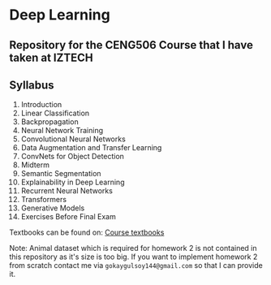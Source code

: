 # Deep Learning
## Repository for the CENG506 Course that I have taken at IZTECH

## Syllabus 
1. Introduction
2. Linear Classification
3. Backpropagation
4. Neural Network Training
5. Convolutional Neural Networks
6. Data Augmentation and Transfer Learning
7. ConvNets for Object Detection
8. Midterm
9. Semantic Segmentation
10. Explainability in Deep Learning
11. Recurrent Neural Networks
12. Transformers
13. Generative Models
14. Exercises Before Final Exam

Textbooks can be found on: [Course textbooks](/Textbooks)

Note: Animal dataset which is required for homework 2 is not contained in this repository as it's size is too big. If you want to implement homework 2 from scratch contact me via `gokaygulsoy144@gmail.com` so that I can provide it.
